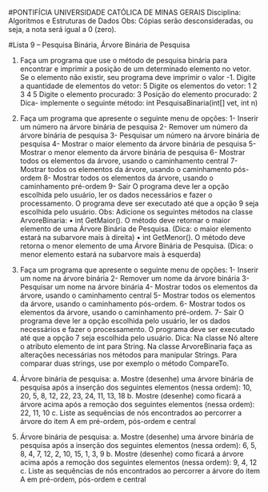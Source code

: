 #PONTIFÍCIA UNIVERSIDADE CATÓLICA DE MINAS GERAIS
Disciplina: Algoritmos e Estruturas de Dados
Obs: Cópias serão desconsideradas, ou seja, a nota será igual a 0 (zero).

#Lista 9 – Pesquisa Binária, Árvore Binária de Pesquisa

1) Faça um programa que use o método de pesquisa binária para encontrar e imprimir a posição de um
determinado elemento no vetor. Se o elemento não existir, seu programa deve imprimir o valor -1.
Digite a quantidade de elementos do vetor: 5
Digite os elementos do vetor: 1 2 3 4 5
Digite o elemento procurado: 3
Posição do elemento procurado: 2
Dica- implemente o seguinte método: int PesquisaBinaria(int[] vet, int n)


2) Faça um programa que apresente o seguinte menu de opções:
1- Inserir um número na árvore binária de pesquisa
2- Remover um número da árvore binária de pesquisa
3- Pesquisar um número na árvore binária de pesquisa
4- Mostrar o maior elemento da árvore binária de pesquisa
5- Mostrar o menor elemento da árvore binária de pesquisa
6- Mostrar todos os elementos da árvore, usando o caminhamento central
7- Mostrar todos os elementos da árvore, usando o caminhamento pós-ordem
8- Mostrar todos os elementos da árvore, usando o caminhamento pré-ordem
9- Sair
O programa deve ler a opção escolhida pelo usuário, ler os dados necessários e fazer o processamento. O programa
deve ser executado até que a opção 9 seja escolhida pelo usuário.
Obs: Adicione os seguintes métodos na classe ArvoreBinaria:
• int GetMaior(). O método deve retornar o maior elemento de uma Árvore Binária de Pesquisa.
(Dica: o maior elemento estará na subarvore mais à direita)
• int GetMenor(). O método deve retorna o menor elemento de uma Árvore Binária de Pesquisa. (Dica: o
menor elemento estará na subarvore mais à esquerda)


3) Faça um programa que apresente o seguinte menu de opções:
1- Inserir um nome na árvore binária
2- Remover um nome da árvore binária
3- Pesquisar um nome na árvore binária
4- Mostrar todos os elementos da árvore, usando o caminhamento central
5- Mostrar todos os elementos da árvore, usando o caminhamento pós-ordem.
6- Mostrar todos os elementos da árvore, usando o caminhamento pré-ordem.
7- Sair
O programa deve ler a opção escolhida pelo usuário, ler os dados necessários e fazer o processamento. O programa
deve ser executado até que a opção 7 seja escolhida pelo usuário.
Dica: Na classe Nó altere o atributo elemento de int para String. Na classe ArvoreBinaria faça as alterações necessárias
nos métodos para manipular Strings. Para comparar duas strings, use por exemplo o método CompareTo.


4) Árvore binária de pesquisa:
a. Mostre (desenhe) uma árvore binária de pesquisa após a inserção dos seguintes elementos (nessa
ordem): 10, 20, 5, 8, 12, 22, 23, 24, 11, 13, 18
b. Mostre (desenhe) como ficará a árvore acima após a remoção dos seguintes elementos (nessa ordem):
22, 11, 10
c. Liste as sequências de nós encontrados ao percorrer a árvore do item A em pré-ordem, pós-ordem e
central
	
	
5) Árvore binária de pesquisa:
a. Mostre (desenhe) uma árvore binária de pesquisa após a inserção dos seguintes elementos (nessa
ordem): 6, 5, 8, 4, 7, 12, 2, 10, 15, 1, 3, 9
b. Mostre (desenhe) como ficará a árvore acima após a remoção dos seguintes elementos (nessa ordem): 9,
4, 12
c. Liste as sequências de nós encontrados ao percorrer a árvore do item A em pré-ordem, pós-ordem e
central
